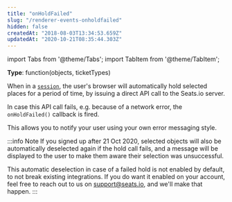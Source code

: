 ```yaml
---
title: "onHoldFailed"
slug: "/renderer-events-onholdfailed"
hidden: false
createdAt: "2018-08-03T13:34:53.659Z"
updatedAt: "2020-10-21T08:35:44.303Z"
---
```


import Tabs from '@theme/Tabs';
import TabItem from '@theme/TabItem';

**Type**: function(objects, ticketTypes)

When in a [`session`](renderer-config-session), the user's browser will automatically hold selected places for a period of time, by issuing a direct API call to the Seats.io server.  

In case this API call fails, e.g. because of a network error, the `onHoldFailed()` callback is fired. 

This allows you to notify your user using your own error messaging style.



:::info Note
If you signed up after 21 Oct 2020, selected objects will also be automatically deselected again if the hold call fails, and a message will be displayed to the user to make them aware their selection was unsuccessful. 

This automatic deselection in case of a failed hold is not enabled by default, to not break existing integrations. If you do want it enabled on your account, feel free to reach out to us on [support@seats.io](mailto:support@seats.io), and we'll make that happen.
:::

